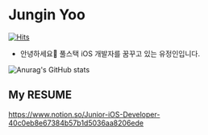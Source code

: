 # Jungin Yoo 
[![Hits](https://hits.seeyoufarm.com/api/count/incr/badge.svg?url=https%3A%2F%2Fgithub.com%2Fyoo86%2Fhit-counter&count_bg=%2300C989&title_bg=%23555555&icon=swift.svg&icon_color=%23FF2100&title=Hits&edge_flat=true)](https://hits.seeyoufarm.com)
- 안녕하세요👋 풀스택 iOS 개발자를 꿈꾸고 있는 유정인입니다. <br/>

![Anurag's GitHub stats](https://github-readme-stats.vercel.app/api?username=yoo86&show_icons=true&theme=cobalt&hide=stars)

## My RESUME
https://www.notion.so/Junior-iOS-Developer-40c0eb8e67384b57b1d5036aa8206ede

<!---
yoo86/yoo86 is a ✨ special ✨ repository because its `README.md` (this file) appears on your GitHub profile.
You can click the Preview link to take a look at your changes.
--->
